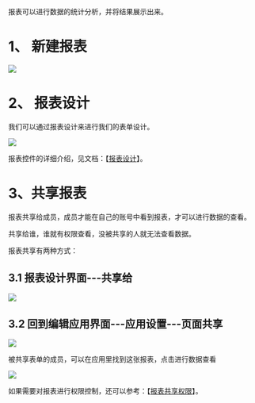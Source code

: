 报表可以进行数据的统计分析，并将结果展示出来。


# 1、 新建报表
![](http://docfiles.baibaoyun.com/FsFbhBInuD7XEYSUveCiLtZrHdMB)

# 2、 报表设计

我们可以通过报表设计来进行我们的表单设计。

![](http://docfiles.baibaoyun.com/FoMOCUBZKHSuQeb36d8OCtrn5iJz)

报表控件的详细介绍，见文档：【[报表设计](分析数据报表.md)】。

# 3、共享报表

报表共享给成员，成员才能在自己的账号中看到报表，才可以进行数据的查看。

共享给谁，谁就有权限查看，没被共享的人就无法查看数据。

报表共享有两种方式：

## 3.1 报表设计界面---共享给
![](http://docfiles.baibaoyun.com/Fgz_dI0IPtYH5foZBR6GTzRDm6W8)

## 3.2 回到编辑应用界面---应用设置---页面共享

![](http://docfiles.baibaoyun.com/Fq9oLakA5VPIlgwXiIvGkqJsnvOq)


被共享表单的成员，可以在应用里找到这张报表，点击进行数据查看

![](http://docfiles.baibaoyun.com/FkA04ZtWB5f3pBCb_Bpk78qxeaav)

如果需要对报表进行权限控制，还可以参考：【[报表共享权限](报表共享权限.md)】。